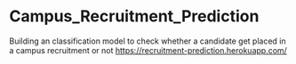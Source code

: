 # Campus_Recruitment_Prediction
Building an classification model to check whether a candidate get placed in a campus recruitment or not
https://recruitment-prediction.herokuapp.com/
